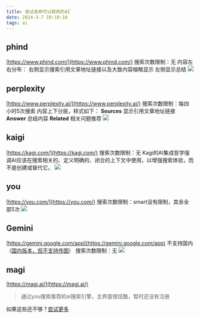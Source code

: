 ```yaml
---
title: 尝试各种可以联网的AI
date: 2024-3-7 19:10:10
tags: ai
---
```

## phind
[https://www.phind.com/](https://www.phind.com/)
搜索次数限制：无
内容左右分布：
右侧显示搜索引用文章地址链接以及大致内容缩略显示
左侧显示总结
![](https://raw.githubusercontent.com/obsidianlyg/gallery/master/image/20240308085845.png)
## perplexity
[https://www.perplexity.ai/](https://www.perplexity.ai/)
搜索次数限制：每四小时5次搜索
内容上下分层，样式如下：
**Sources**
显示引用文章地址链接
**Answer**
总结内容
**Related**
相关问题推荐
![](https://raw.githubusercontent.com/obsidianlyg/gallery/master/image/20240308085532.png)
## kaigi
[https://kagi.com/](https://kagi.com/)
搜索次数限制：无
Kagi的AI集成哲学强调AI应该在搜索相关的、定义明确的、闭合的上下文中使用，以增强搜索体验，而不是创建或替代它。
![](https://raw.githubusercontent.com/obsidianlyg/gallery/master/image/20240307190525.png)
## you
[https://you.com/](https://you.com/)
搜索次数限制：smart没有限制，其余全部5次
![](https://raw.githubusercontent.com/obsidianlyg/gallery/master/image/20240307190258.png)
## Gemini
[https://gemini.google.com/app](https://gemini.google.com/app)
不支持国内（[国内版本，但不支持传图](https://chat.ggemini.pro/)）
搜索次数限制：无
![](https://raw.githubusercontent.com/obsidianlyg/gallery/master/image/8593d8ef783a240db0c7249907260068.png)
## magi
[https://magi.ai/](https://magi.ai/)
> 通过you搜索推荐的ai搜索引擎，主界面很炫酷，暂时还没有注册

如果这些还不够？[尝试更多](https://www.toolify.ai/zh/category/ai-search-engine)